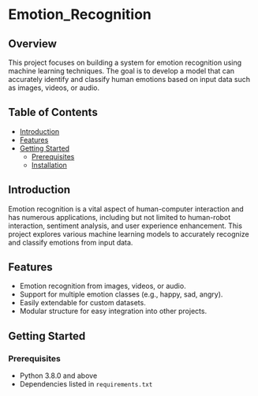 # Emotion_Recognition
## Overview

This project focuses on building a system for emotion recognition using machine learning techniques. The goal is to develop a model that can accurately identify and classify human emotions based on input data such as images, videos, or audio.

## Table of Contents

- [Introduction](#introduction)
- [Features](#features)
- [Getting Started](#getting-started)
  - [Prerequisites](#prerequisites)
  - [Installation](#installation)

## Introduction

Emotion recognition is a vital aspect of human-computer interaction and has numerous applications, including but not limited to human-robot interaction, sentiment analysis, and user experience enhancement. This project explores various machine learning models to accurately recognize and classify emotions from input data.

## Features

- Emotion recognition from images, videos, or audio.
- Support for multiple emotion classes (e.g., happy, sad, angry).
- Easily extendable for custom datasets.
- Modular structure for easy integration into other projects.

## Getting Started

### Prerequisites

- Python 3.8.0 and above
- Dependencies listed in `requirements.txt`


